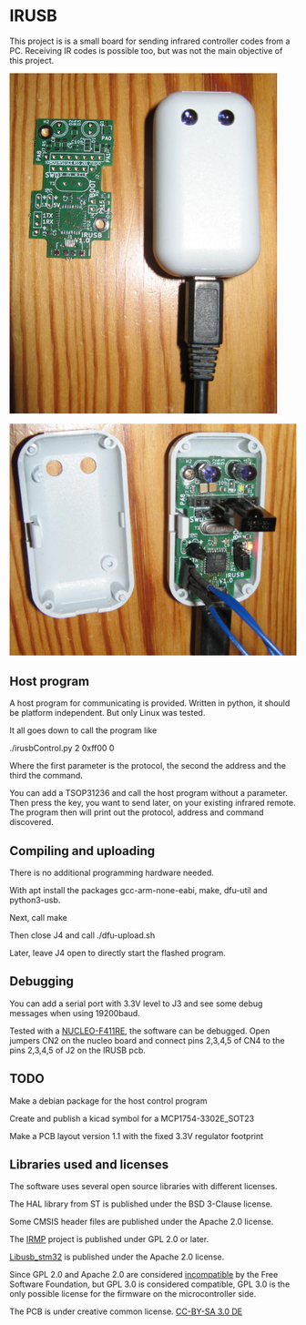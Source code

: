 # IRUSB
This project is is a small board for sending infrared controller codes from a PC.
Receiving IR codes is possible too, but was not the main objective of this project.

![alt text](pictures/outside-small.jpg "PCB in case and empty PCB")

![alt text](pictures/inside-small.jpg "PCB soldered together with debug wires")

## Host program

A host program for communicating is provided.
Written in python, it should be platform independent. But only Linux was tested.

It all goes down to call the program like

./irusbControl.py 2 0xff00 0

Where the first parameter is the protocol, the second the address and the third the command.

You can add a TSOP31236 and call the host program without a parameter. Then press the key, you want to send later, on your existing infrared remote. The program then will print out the protocol, address and command discovered.

## Compiling and uploading

There is no additional programming hardware needed.

With apt install the packages gcc-arm-none-eabi, make, dfu-util and python3-usb.

Next, call make

Then close J4 and call ./dfu-upload.sh

Later, leave J4 open to directly start the flashed program.

## Debugging

You can add a serial port with 3.3V level to J3 and see some debug messages when using 19200baud.

Tested with a [NUCLEO-F411RE](https://www.st.com/en/evaluation-tools/nucleo-f411re.html), the software can be debugged. Open jumpers CN2 on the nucleo board and connect pins 2,3,4,5 of CN4 to the pins 2,3,4,5 of J2 on the IRUSB pcb.

## TODO

Make a debian package for the host control program

Create and publish a kicad symbol for a MCP1754-3302E_SOT23

Make a PCB layout version 1.1 with the fixed 3.3V regulator footprint

## Libraries used and licenses

The software uses several open source libraries with different licenses.

The HAL library from ST is published under the BSD 3-Clause license.

Some CMSIS header files are published under the Apache 2.0 license.

The [IRMP](https://www.mikrocontroller.net/articles/IRMP_-_english) project is published under GPL 2.0 or later.

[Libusb_stm32](https://github.com/dmitrystu/libusb_stm32) is published under the Apache 2.0 license.

Since GPL 2.0 and Apache 2.0 are considered [incompatible](https://www.apache.org/licenses/GPL-compatibility.html) by the Free Software Foundation, but GPL 3.0 is considered compatible, GPL 3.0 is the only possible license for the firmware on the microcontroller side.

The PCB is under creative common license. [CC-BY-SA 3.0 DE](https://creativecommons.org/licenses/by-sa/3.0/de/deed.en)
